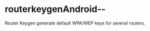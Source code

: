 routerkeygenAndroid--
=====================

Router Keygen generate default WPA/WEP keys for several routers.  

